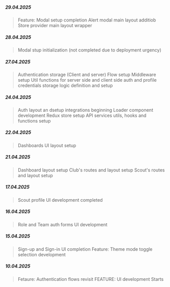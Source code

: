 ##### 29.04.2025

> Feature: Modal setup completion
> Alert modal main layout additiob
> Store provider main layout wrapper

##### 28.04.2025

> Modal stup initialization (not completed due to deployment urgency)

##### 27.04.2025

> Authentication storage (Client and server) Flow setup
> Middleware setup
> Util functions for server side and client side auth and profile credentials storage logic definition and setup

##### 24.04.2025

> Auth layout an dsetup integrations beginning
> Loader component development
> Redux store setup
> API services utils, hooks and functions setup

##### 22.04.2025

> Dashboards UI layout setup

##### 21.04.2025

> Dashboard layout setup
> Club's routes and layout setup
> Scout's routes and layout setup

##### 17.04.2025

> Scout profile UI development completed

##### 16.04.2025

> Role and Team auth forms UI development

##### 15.04.2025

> Sign-up and Sign-in UI completion
> Feature: Theme mode toggle selection development

##### 10.04.2025

> Fetaure: Authentication flows revisit
> FEATURE: UI development Starts
